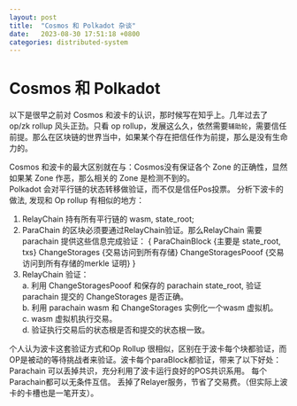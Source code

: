 ```yaml
---
layout: post
title:  "Cosmos 和 Polkadot 杂谈"
date:   2023-08-30 17:51:18 +0800
categories: distributed-system 
---
```


# Cosmos 和 Polkadot
以下是很早之前对 Cosmos 和波卡的认识，那时候写在知乎上。几年过去了 op/zk rollup 风头正劲。只看 op rollup，发展这么久，依然需要`辅助轮`，需要信任前提。那么在区块链的世界当中，如果某个存在把信任作为前提，那么是没有生命力的。

Cosmos 和波卡的最大区别就在与：Cosmos没有保证各个 Zone 的正确性，显然如果某 Zone 作恶，那么相关的 Zone 是检测不到的。  
Polkadot 会对平行链的状态转移做验证，而不仅是信任Pos投票。
分析下波卡的做法, 发现和 Op rollup 有相似的地方：
1. RelayChain 持有所有平行链的 wasm, state_root;
2. ParaChain 的区块必须要通过RelayChain验证。那么RelayChain 需要parachain 提供这些信息完成验证：
{
    ParaChainBlock {主要是 state_root, txs}
    ChangeStorages {交易访问到所有存储}
    ChangeStoragesPooof {交易访问到所有存储的merkle 证明}
}
3. RelayChain 验证：  
    a. 利用 ChangeStoragesPooof 和保存的 parachain state_root, 验证 parachain 提交的 ChangeStorages 是否正确。   
    b. 利用 parachain wasm 和 ChangeStorages 实例化一个wasm 虚拟机。  
    c. wasm 虚拟机执行交易。  
    d. 验证执行交易后的状态根是否和提交的状态根一致。  

个人认为波卡这套验证方式和Op Rollup 很相似，区别在于波卡每个块都验证，而OP是被动的等待挑战者来验证。波卡每个paraBlock都验证，带来了以下好处：
Parachain 可以丢掉共识，充分利用了波卡运行良好的POS共识系用。
每个Parachain都可以无条件互信。
丢掉了Relayer服务，节省了交易费。（但实际上波卡的卡槽也是一笔开支）。